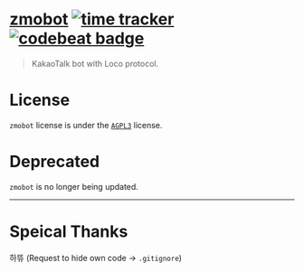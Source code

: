 # [zmobot](https://zmobot.xyz) [![time tracker](https://wakatime.com/badge/github/sungbin5304/zmobot.svg)](https://wakatime.com/badge/github/sungbin5304/zmobot) [![codebeat badge](https://codebeat.co/badges/a922b1e4-3d00-48bc-8158-3aadffba367d)](https://codebeat.co/projects/github-com-sungbin5304-zmobot-master)
> KakaoTalk bot with Loco protocol.

# License
`zmobot` license is under the [`AGPL3`](https://github.com/sungbin5304/zmobot/blob/master/LICENSE) license.

# Deprecated
`zmobot` is no longer being updated.

-----

# Speical Thanks
하뜌 (Request to hide own code -> `.gitignore`)

